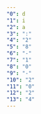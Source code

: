 ```yaml
---
"0": d
"1": i
"2": a
"3": ":"
"4": "2"
"5": "8"
"6": "-"
"7": "1"
"8": "0"
"9": "-"
"10": "2"
"11": "0"
"12": "2"
"13": "4"
---
```



